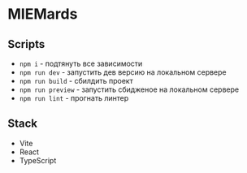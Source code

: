 # MIEMards

## Scripts

-   `npm i` - подтянуть все зависимости
-   `npm run dev` - запустить дев версию на локальном сервере
-   `npm run build` - сбилдить проект
-   `npm run preview` - запустить сбидженое на локальном сервере
-   `npm run lint` - прогнать линтер

## Stack

-   Vite
-   React
-   TypeScript
